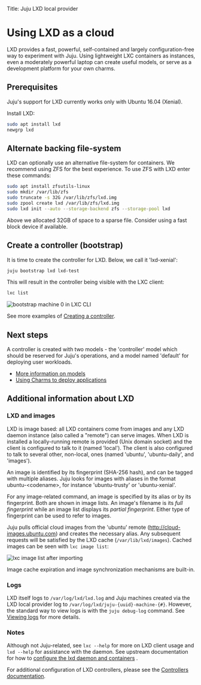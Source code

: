 Title: Juju LXD local provider

# Using LXD as a cloud 

LXD provides a fast, powerful, self-contained and largely configuration-free 
way to experiment with Juju. Using lightweight LXC containers as instances,
even a moderately powerful laptop can create useful models, or serve as
a development platform for your own charms.


## Prerequisites

Juju's support for LXD currently works only with Ubuntu 16.04 (Xenial).

Install LXD:

```bash
sudo apt install lxd
newgrp lxd
```

## Alternate backing file-system

LXD can optionally use an alternative file-system for containers. We recommend
using ZFS for the best experience. To use ZFS with LXD enter these commands:

```bash
sudo apt install zfsutils-linux
sudo mkdir /var/lib/zfs
sudo truncate -s 32G /var/lib/zfs/lxd.img
sudo zpool create lxd /var/lib/zfs/lxd.img
sudo lxd init --auto --storage-backend zfs --storage-pool lxd
```

Above we allocated 32GB of space to a sparse file. Consider using a fast block
device if available.


## Create a controller (bootstrap)

It is time to create the controller for LXD. Below, we call it 'lxd-xenial':

```bash
juju bootstrap lxd lxd-test
```

This will result in the controller being visible with the LXC client:

```bash
lxc list
```

![bootstrap machine 0 in LXC CLI](./media/config-lxd_cli-machine_0.png)

See more examples of [Creating a controller][bootstrap].


## Next steps

A controller is created with two models - the 'controller' model which 
should be reserved for Juju's operations, and a model named 'default' 
for deploying user workloads. 

 - [More information on models][models]
 - [Using Charms to deploy applications][charms]

## Additional information about LXD

### LXD and images

LXD is image based: all LXD containers come from images and any LXD daemon
instance (also called a "remote") can serve images. When LXD is installed a
locally-running remote is provided (Unix domain socket) and the client is
configured to talk to it (named 'local'). The client is also configured to talk
to several other, non-local, ones (named 'ubuntu', 'ubuntu-daily', and
'images').

An image is identified by its fingerprint (SHA-256 hash), and can be tagged
with multiple aliases. Juju looks for images with aliases in the format
ubuntu-&lt;codename&gt;, for instance 'ubuntu-trusty' or 'ubuntu-xenial'.

For any image-related command, an image is specified by its alias or by its
fingerprint. Both are shown in image lists. An image's filename is its *full
fingerprint* while an image list displays its *partial fingerprint*. Either
type of fingerprint can be used to refer to images.

Juju pulls official cloud images from the 'ubuntu' remote
(http://cloud-images.ubuntu.com) and creates the necessary alias. Any
subsequent requests will be satisfied by the LXD cache (`/var/lib/lxd/images`).
Cached images can be seen with `lxc image list`:

![lxc image list after importing](./media/image_list-imported_image-reduced70.png)

Image cache expiration and image synchronization mechanisms are built-in.


### Logs

LXD itself logs to `/var/log/lxd/lxd.log` and Juju machines created via the
LXD local provider log to `/var/log/lxd/juju-{uuid}-machine-{#}`. However,
the standard way to view logs is with the `juju debug-log` command. See
[Viewing logs][logs] for more details.

<!---
Including this table is confusing and not really appropriate for Juju docs.
Still, it's such a nice table that I could not delete it. (pmatulis)

## Useful client commands

There are many client commands available. Some common ones, including those covered
above, are given below.

<style> table td{text-align:left;}</style>

| client commands                               | meaning                            |
|-----------------------------------------------|------------------------------------|
`lxc launch`					| creates an LXD container
`lxc list`	                             	| lists all LXD containers
`lxc delete`					| deletes an LXD container
`lxc remote list`				| lists remotes
`lxc info`					| displays status of localhost
`lxc info <container>`				| displays status of container
`lxc config show <container>`			| displays config of container
`lxc image info <alias or fingerprint>`		| displays status of image
`lxc exec <container> <executable>`		| runs program on container
`lxc exec <container> /bin/bash`		| spawns shell on container
`lxc file pull <container></path/to/file> .`	| copies file from container
`lxc file push </path/to/file> <container>/`  	| copies file to container
`lxc stop <container>`				| stops container
`lxc image alias delete <alias>`		| deletes image alias
`lxc image alias create <alias> <fingerprint>`	| creates image alias
-->


### Notes

Although not Juju-related, see `lxc --help` for more on LXD client usage and
`lxd --help` for assistance with the daemon. See upstream documentation for
how to
[configure the lxd daemon and containers][lxd-upstream]
.

For additional configuration of LXD controllers, please see the [Controllers 
documentation][controllers].

[models]: ./models.html
[charms]: ./charms.html
[bootstrap]: ./controllers-creating.html
[lxd-upstream]: https://github.com/lxc/lxd/blob/master/doc/configuration.md
[logs]: ./troubleshooting-logs.html
[models-add]: ./models-adding.html
[controllers]: ./controllers.html
